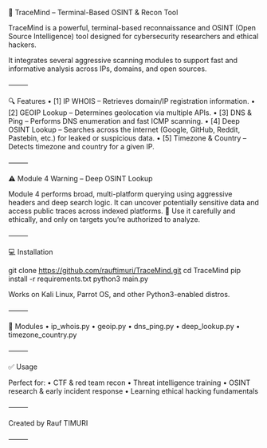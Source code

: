 
🧠 TraceMind – Terminal-Based OSINT & Recon Tool

TraceMind is a powerful, terminal-based reconnaissance and OSINT (Open Source Intelligence) tool designed for cybersecurity researchers and ethical hackers.

It integrates several aggressive scanning modules to support fast and informative analysis across IPs, domains, and open sources.

⸻

🔍 Features
	•	[1] IP WHOIS – Retrieves domain/IP registration information.
	•	[2] GEOIP Lookup – Determines geolocation via multiple APIs.
	•	[3] DNS & Ping – Performs DNS enumeration and fast ICMP scanning.
	•	[4] Deep OSINT Lookup – Searches across the internet (Google, GitHub, Reddit, Pastebin, etc.) for leaked or suspicious data.
	•	[5] Timezone & Country – Detects timezone and country for a given IP.

⸻

⚠️ Module 4 Warning – Deep OSINT Lookup

Module 4 performs broad, multi-platform querying using aggressive headers and deep search logic.
It can uncover potentially sensitive data and access public traces across indexed platforms.
🛑 Use it carefully and ethically, and only on targets you’re authorized to analyze.

⸻

💻 Installation

git clone https://github.com/rauftimuri/TraceMind.git
cd TraceMind
pip install -r requirements.txt
python3 main.py

Works on Kali Linux, Parrot OS, and other Python3-enabled distros.

⸻

📁 Modules
	•	ip_whois.py
	•	geoip.py
	•	dns_ping.py
	•	deep_lookup.py
	•	timezone_country.py

⸻

✅ Usage

Perfect for:
	•	CTF & red team recon
	•	Threat intelligence training
	•	OSINT research & early incident response
	•	Learning ethical hacking fundamentals

⸻

Created by Rauf TIMURI

⸻

